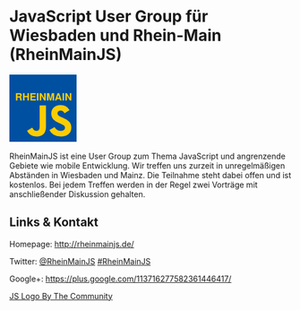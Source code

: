 # JavaScript User Group für Wiesbaden und Rhein-Main (RheinMainJS)
![JavaScript User Group für Wiesbaden und Rhein-Main](./rheinmainjs.logo.png)

RheinMainJS ist eine User Group zum Thema JavaScript und angrenzende Gebiete wie mobile Entwicklung.
Wir treffen uns zurzeit in unregelmäßigen Abständen in Wiesbaden und Mainz. Die Teilnahme steht dabei offen und ist
kostenlos. Bei jedem Treffen werden in der Regel zwei Vorträge mit anschließender Diskussion gehalten.


## Links &amp; Kontakt

Homepage: <http://rheinmainjs.de/>



Twitter: [@RheinMainJS](https://twitter.com/@RheinMainJS) [#RheinMainJS](https://twitter.com/search?q=%23RheinMainJS)



Google+: <https://plus.google.com/113716277582361446417/>





[JS Logo By The Community](https://github.com/voodootikigod/logo.js)

